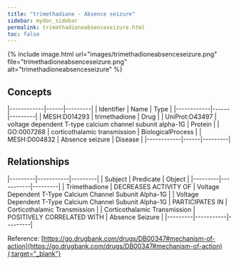 ```yaml
---
title: "trimethadione - Absence seizure"
sidebar: mydoc_sidebar
permalink: trimethadioneabsenceseizure.html
toc: false 
---
```


{% include image.html url="images/trimethadioneabsenceseizure.png" file="trimethadioneabsenceseizure.png" alt="trimethadioneabsenceseizure" %}

## Concepts

|------------|------|---------|
| Identifier | Name | Type    |
|------------|------|---------|
| MESH:D014293 | trimethadione | Drug |
| UniProt:O43497 | voltage dependent T-type calcium channel subunit alpha-1G | Protein |
| GO:0007268 | corticothalamic transmission | BiologicalProcess |
| MESH:D004832 | Absence seizure | Disease |
|------------|------|---------|

## Relationships

|---------|-----------|---------|
| Subject | Predicate | Object  |
|---------|-----------|---------|
| Trimethadione | DECREASES ACTIVITY OF | Voltage Dependent T-Type Calcium Channel Subunit Alpha-1G |
| Voltage Dependent T-Type Calcium Channel Subunit Alpha-1G | PARTICIPATES IN | Corticothalamic Transmission |
| Corticothalamic Transmission | POSITIVELY CORRELATED WITH | Absence Seizure |
|---------|-----------|---------|

Reference: [https://go.drugbank.com/drugs/DB00347#mechanism-of-action](https://go.drugbank.com/drugs/DB00347#mechanism-of-action){:target="_blank"}